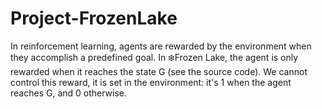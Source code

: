 # Project-FrozenLake
In reinforcement learning, agents are rewarded by the environment when they accomplish a predefined goal. In ❄️Frozen Lake, the agent is only rewarded when it reaches the state G (see the source code). We cannot control this reward, it is set in the environment: it's 1 when the agent reaches G, and 0 otherwise.
